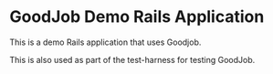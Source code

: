 # GoodJob Demo Rails Application

This is a demo Rails application that uses Goodjob.

This is also used as part of the test-harness for testing GoodJob.
